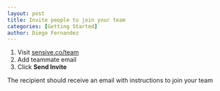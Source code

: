```yaml
---
layout: post
title: Invite people to join your team
categories: [Getting Started]
author: Diego Fernandez
---
```

1. Visit [sensive.co/team](https://app.sensive.co/team)
2. Add teammate email
3. Click **Send Invite**

The recipient should receive an email with instructions to join your team
